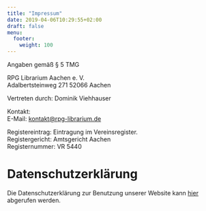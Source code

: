 ```yaml
---
title: "Impressum"
date: 2019-04-06T10:29:55+02:00
draft: false
menu:
  footer:
    weight: 100
---
```

Angaben gemäß § 5 TMG

RPG Librarium Aachen e. V.  
Adalbertsteinweg 271
52066 Aachen  

Vertreten durch:
Dominik Viehhauser

Kontakt:  
E-Mail: kontakt@rpg-librarium.de

Registereintrag:
Eintragung im Vereinsregister.  
Registergericht: Amtsgericht Aachen  
Registernummer: VR 5440

# Datenschutzerklärung

Die Datenschutzerklärung zur Benutzung unserer Website kann [hier](/datenschutz) abgerufen werden.
